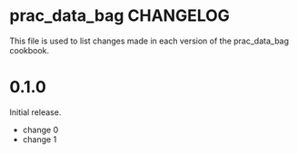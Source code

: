 # prac_data_bag CHANGELOG

This file is used to list changes made in each version of the prac_data_bag cookbook.

# 0.1.0

Initial release.

- change 0
- change 1

